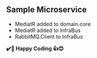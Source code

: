 ## Sample Microservice

- MediatR added to domain.core
- MediatR added to InfraBus
- RabbitMQ.Client to InfraBus

**✔️🍺 Happy Coding 👍😊**
